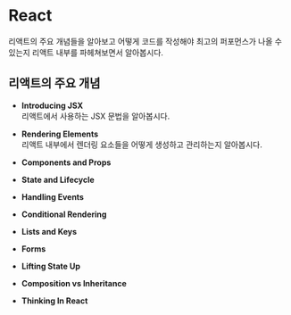 # React

리액트의 주요 개념들을 알아보고 어떻게 코드를 작성해야 최고의 퍼포먼스가 나올 수 있는지 리액트 내부를 파헤쳐보면서 알아봅시다.

## 리액트의 주요 개념

- **Introducing JSX**  
  리액트에서 사용하는 JSX 문법을 알아봅시다.  

- **Rendering Elements**  
  리액트 내부에서 렌더링 요소들을 어떻게 생성하고 관리하는지 알아봅시다.  

- **Components and Props**  

- **State and Lifecycle**  

- **Handling Events**  

- **Conditional Rendering**  

- **Lists and Keys**  

- **Forms**  

- **Lifting State Up**  

- **Composition vs Inheritance**  

- **Thinking In React**  
